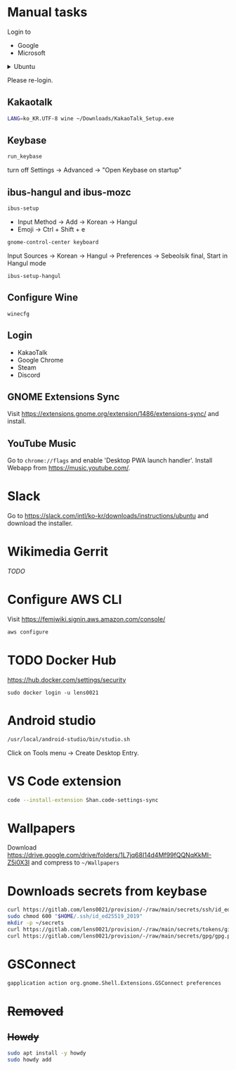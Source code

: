 # Manual tasks

Login to

- Google
- Microsoft

<details>
<summary>Ubuntu</summary>

Login to

- Ubuntu SSO

and Open Snap store to install

- Cheese

also install below from the console:

```sh
snap install \
  discord \
  libreoffice \
  inkscape
```

## Login gh cli

```sh
gh auth login
```

## Login Snap store

```sh
sudo snap login lorentz0021@gmail.com
```

</details>

Please re-login.

## Kakaotalk

```sh
LANG=ko_KR.UTF-8 wine ~/Downloads/KakaoTalk_Setup.exe
```

## Keybase

```sh
run_keybase
```

turn off Settings &rarr; Advanced &rarr; "Open Keybase on startup"

## ibus-hangul and ibus-mozc

```sh
ibus-setup
```

- Input Method &rarr; Add &rarr; Korean &rarr; Hangul
- Emoji &rarr; Ctrl + Shift + e

```sh
gnome-control-center keyboard
```

Input Sources &rarr; Korean &rarr; Hangul &rarr; Preferences &rarr; Sebeolsik final, Start in Hangul mode

```
ibus-setup-hangul
```

## Configure Wine

```
winecfg
```

## Login

- KakaoTalk
- Google Chrome
- Steam
- Discord

## GNOME Extensions Sync

Visit https://extensions.gnome.org/extension/1486/extensions-sync/ and install.

## YouTube Music

Go to `chrome://flags` and enable 'Desktop PWA launch handler'.
Install Webapp from https://music.youtube.com/.

# Slack

Go to https://slack.com/intl/ko-kr/downloads/instructions/ubuntu and download the installer.

# Wikimedia Gerrit

_TODO_

# Configure AWS CLI

Visit https://femiwiki.signin.aws.amazon.com/console/

```sh
aws configure
```

# TODO Docker Hub

https://hub.docker.com/settings/security

```
sudo docker login -u lens0021
```

# Android studio

```sh
/usr/local/android-studio/bin/studio.sh
```

Click on Tools menu -> Create Desktop Entry.

# VS Code extension

```sh
code --install-extension Shan.code-settings-sync
```

# Wallpapers

Download https://drive.google.com/drive/folders/1L7jq68I14d4Mf99fQQNqKkMI-Z5i0X3I and
compress to `~/Wallpapers`

# Downloads secrets from keybase

```sh
curl https://gitlab.com/lens0021/provision/-/raw/main/secrets/ssh/id_ed25519_2019.pgp | keybase pgp decrypt -o "$HOME/.ssh/id_ed25519_2019"
sudo chmod 600 "$HOME/.ssh/id_ed25519_2019"
mkdir -p ~/secrets
curl https://gitlab.com/lens0021/provision/-/raw/main/secrets/tokens/github/lens0021/gist.pgp | keybase pgp decrypt -o ~/secrets/github-gist-token.txt
curl https://gitlab.com/lens0021/provision/-/raw/main/secrets/gpg/gpg.pgp | keybase pgp decrypt -o ~/secrets/gpg
```

# GSConnect

```sh
gapplication action org.gnome.Shell.Extensions.GSConnect preferences
```

# ~~Removed~~

## ~~Howdy~~

```sh
sudo apt install -y howdy
sudo howdy add
```
